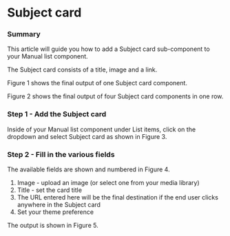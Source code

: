 # Subject card

### Summary <a href="#subjectcardcomponent-summary" id="subjectcardcomponent-summary"></a>

This article will guide you how to add a Subject card sub-component to your Manual list component.

The Subject card consists of a title, image and a link.

Figure 1 shows the final output of one Subject card component.



Figure 2 shows the final output of four Subject card components in one row.



### Step 1 - Add the Subject card <a href="#subjectcardcomponent-step1-addthesubjectcard" id="subjectcardcomponent-step1-addthesubjectcard"></a>

Inside of your Manual list component under List items, click on the dropdown and select Subject card as shown in Figure 3.



### Step 2 - Fill in the various fields <a href="#subjectcardcomponent-step2-fillinthevariousfields" id="subjectcardcomponent-step2-fillinthevariousfields"></a>

The available fields are shown and numbered in Figure 4.



1. Image - upload an image (or select one from your media library)
2. Title - set the card title
3. The URL entered here will be the final destination if the end user clicks anywhere in the Subject card
4. Set your theme preference

The output is shown in Figure 5.

